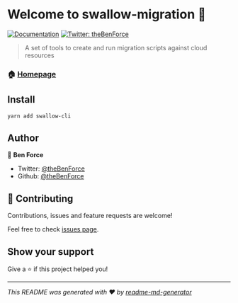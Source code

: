 # Welcome to swallow-migration 👋
[![Documentation](https://img.shields.io/badge/documentation-yes-brightgreen.svg)](https://github.com/theBenForce/swallow-migration)
[![Twitter: theBenForce](https://img.shields.io/twitter/follow/theBenForce.svg?style=social)](https://twitter.com/theBenForce)

> A set of tools to create and run migration scripts against cloud resources

### 🏠 [Homepage](https://github.com/theBenForce/swallow-migration)

## Install

```sh
yarn add swallow-cli
```

## Author

👤 **Ben Force**

* Twitter: [@theBenForce](https://twitter.com/theBenForce)
* Github: [@theBenForce](https://github.com/theBenForce)

## 🤝 Contributing

Contributions, issues and feature requests are welcome!

Feel free to check [issues page](https://github.com/theBenForce/swallow-migration/issues).

## Show your support

Give a ⭐️ if this project helped you!


***
_This README was generated with ❤️ by [readme-md-generator](https://github.com/kefranabg/readme-md-generator)_